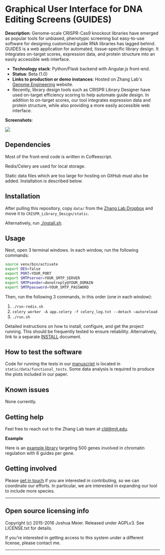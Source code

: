 # Graphical User Interface for DNA Editing Screens (GUIDES)

**Description**:  Genome-scale CRISPR-Cas9 knockout libraries have emerged as popular tools for unbiased, phenotypic screening but easy-to-use software for designing customized guide RNA libraries has lagged behind. GUIDES is a web application for automated, tissue-specific library design. It integrates on-target scores, expression data, and protein structure into an easily accessible web interface.

  - **Technology stack**: Python/Flask backend with Angular.js front-end.
  - **Status**:  Beta (1.0)
  - **Links to production or demo instances**: Hosted on Zhang Lab's [Genome Engineering](guides.genome-engineering.org) website.
  - Recently, library design tools such as CRISPR Library Designer have used on-target efficiency scoring to help automate guide design. In addition to on-target scores, our tool integrates expression data and protein structure, while also providing a more easily accessible web interface.


**Screenshots**:

![](https://raw.githubusercontent.com/cfpb/open-source-project-template/master/screenshot.png)


## Dependencies

Most of the front-end code is written in Coffeescript.

Redis/Celery are used for local storage.

Static data files which are too large for hosting on GitHub must also be added. Installation is described below.

## Installation

After pulling this repository, copy `data/` from the [Zhang Lab Dropbox]() and move it to `CRISPR_Library_Design/static`.

Alternatively, run [./install.sh](install.sh).

## Usage

Next, open 3 terminal windows. In each window, run the following commands:

```bash
source venv/bin/activate
export DEV=false
export PORT=YOUR_PORT
export SMTPserver=YOUR_SMTP_SERVER
export SMTPsender=donotreply@YOUR_DOMAIN
export SMTPpassword=YOUR_SMTP_PASSWORD
```

Then, run the following 3 commands, in this order (one in each window):

1. `./run-redis.sh`
2. `celery worker -A app.celery -f celery_log.txt --detach —autoreload`
3. `./run.sh`

Detailed instructions on how to install, configure, and get the project running.
This should be frequently tested to ensure reliability. Alternatively, link to
a separate [INSTALL](INSTALL.md) document.

## How to test the software

Code for running the tests in our [manuscript]() is located in `static/data/functional_tests`. Some data analysis is required to produce the plots included in our paper.

## Known issues

None currently.

## Getting help

Feel free to reach out to the Zhang Lab team at [cld@mit.edu](cld@mit.edu).

**Example**

Here is an [example library]() targeting 500 genes involved in chromatin regulation with 6 guides per gene.

## Getting involved

Please [get in touch](cld@mit.edu) if you are interested in contributing, so we can coordinate our efforts. In particular, we are interested in expanding our tool to include more species.

----

## Open source licensing info
Copyright (c) 2015-2016 Joshua Meier. Released under AGPLv3. See LICENSE.txt for details.

If you're interested in getting access to this system under a different license, please contact me.

----
